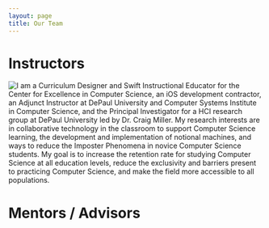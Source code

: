 ```yaml
---
layout: page
title: Our Team
---
```


# Instructors
<img style="float: left;" src="../assets/img/LynchProfile.png">
I am a Curriculum Designer and Swift Instructional Educator for the Center for Excellence in Computer Science, an iOS development contractor, an Adjunct Instructor at DePaul University and Computer Systems Institute in Computer Science, and the Principal Investigator for a HCI research group at DePaul University led by Dr. Craig Miller. My research interests are in collaborative technology in the classroom to support Computer Science learning, the development and implementation of notional machines, and ways to reduce the Imposter Phenomena in novice Computer Science students. My goal is to increase the retention rate for studying Computer Science at all education levels, reduce the exclusivity and barriers present to practicing Computer Science, and make the field more accessible to all populations.

# Mentors / Advisors
